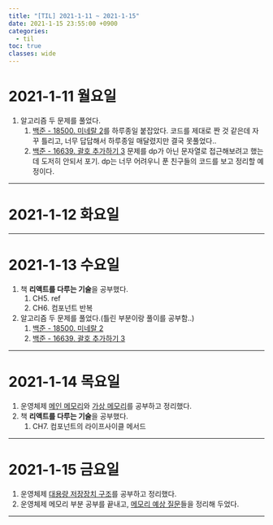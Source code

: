 ```yaml
---
title: "[TIL] 2021-1-11 ~ 2021-1-15"
date: 2021-1-15 23:55:00 +0900
categories:
  - til
toc: true
classes: wide
---
```


# 2021-1-11 월요일

1. 알고리즘 두 문제를 풀었다.
   1. [백준 - 18500. 미네랄 2](https://www.acmicpc.net/problem/18500)를 하루종일 붙잡았다. 코드를 제대로 짠 것 같은데 자꾸 틀리고, 너무 답답해서 하루종일 매달렸지만 결국 못풀었다..
   2. [백준 - 16639. 괄호 추가하기 3](https://www.acmicpc.net/problem/16639) 문제를 dp가 아닌 문자열로 접근해보려고 했는데 도저히 안되서 포기. dp는 너무 어려우니 푼 친구들의 코드를 보고 정리할 예정이다.

---

# 2021-1-12 화요일

---

# 2021-1-13 수요일

1. 책 **리액트를 다루는 기술**을 공부했다.
   1. CH5. ref
   2. CH6. 컴포넌트 반복
2. 알고리즘 두 문제를 풀었다.(틀린 부분이랑 풀이를 공부함..)
   1. [백준 - 18500. 미네랄 2](http://ddb8036631.github.io/boj/18500_미네랄-2)
   2. [백준 - 16639. 괄호 추가하기 3](http://ddb8036631.github.io/boj/16639_괄호-추가하기-3)

---

# 2021-1-14 목요일

1. 운영체제 [메인 메모리](http://ddb8036631.github.io/운영체제/OS_메인-메모리)와 [가상 메모리](http://ddb8036631.github.io/운영체제/OS_가상-메모리)를 공부하고 정리했다.
2. 책 **리액트를 다루는 기술**을 공부했다.
   1. CH7. 컴포넌트의 라이프사이클 메서드

---

# 2021-1-15 금요일

1. 운영체제 [대용량 저장장치 구조](http://ddb8036631.github.io/운영체제/OS_대용량-저장장치-구조)를 공부하고 정리했다.
2. 운영체제 메모리 부분 공부를 끝내고, [메모리 예상 질문](http://ddb8036631.github.io/면접-예상-질문/CS-예상-질문_운영체제2)들을 정리해 두었다.

---
